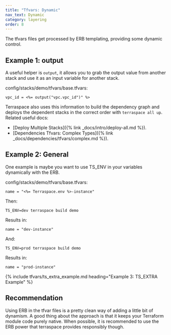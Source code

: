 ```yaml
---
title: "Tfvars: Dynamic"
nav_text: Dynamic
category: layering
order: 8
---
```


The tfvars files get processed by ERB templating, providing some dynamic control.

## Example 1: output

A useful helper is `output`, it allows you to grab the output value from another stack and use it as an input variable for another stack.

config/stacks/demo/tfvars/base.tfvars:

    vpc_id = <%= output("vpc.vpc_id")" %>

Terraspace also uses this information to build the dependency graph and deploys the dependent stacks in the correct order with `terraspace all up`. Related useful docs:

* [Deploy Multiple Stacks]({% link _docs/intro/deploy-all.md %}).
* [Dependencies Tfvars: Complex Types]({% link _docs/dependencies/tfvars/complex.md %}).

## Example 2: General

One example is maybe you want to use TS_ENV in your variables dynamically with the ERB.

config/stacks/demo/tfvars/base.tfvars:

    name = "<%= Terraspace.env %>-instance"

Then:

    TS_ENV=dev terraspace build demo

Results in:

    name = "dev-instance"

And:

    TS_ENV=prod terraspace build demo

Results in:

    name = "prod-instance"

{% include tfvars/ts_extra_example.md heading="Example 3: TS_EXTRA Example"  %}

## Recommendation

Using ERB in the tfvar files is a pretty clean way of adding a little bit of dynamism. A good thing about the approach is that it keeps your Terraform module code purely native. When possible, it is recommended to use the ERB power that terraspace provides responsibly though.
